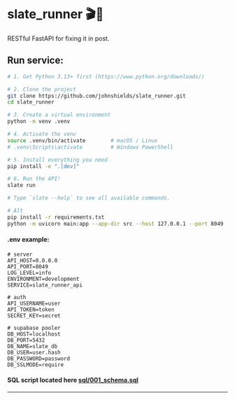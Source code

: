 # slate_runner 🎬🐍
RESTful FastAPI for fixing it in post.

## Run service:
```bash
# 1. Get Python 3.13+ first (https://www.python.org/downloads/)

# 2. Clone the project
git clone https://github.com/johnshields/slate_runner.git
cd slate_runner

# 3. Create a virtual environment
python -m venv .venv

# 4. Activate the venv
source .venv/bin/activate        # macOS / Linux
# .venv\Scripts\activate         # Windows PowerShell

# 5. Install everything you need
pip install -e ".[dev]"

# 6. Run the API!
slate run

# Type `slate --help` to see all available commands.

# Alt
pip install -r requirements.txt
python -m uvicorn main:app --app-dir src --host 127.0.0.1 --port 8049
```

#### .env example:
```dotenv
# server
API_HOST=0.0.0.0
API_PORT=8049
LOG_LEVEL=info
ENVIRONMENT=development
SERVICE=slate_runner_api

# auth
API_USERNAME=user
API_TOKEN=token
SECRET_KEY=secret

# supabase pooler
DB_HOST=localhost
DB_PORT=5432
DB_NAME=slate_db
DB_USER=user.hash
DB_PASSWORD=password
DB_SSLMODE=require
```

#### SQL script located here [sql/001_schema.sql](works/sql/001_schema.sql)

---
